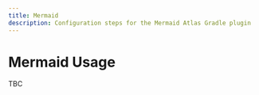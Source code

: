 ```yaml
---
title: Mermaid
description: Configuration steps for the Mermaid Atlas Gradle plugin
---
```


# Mermaid Usage

TBC
